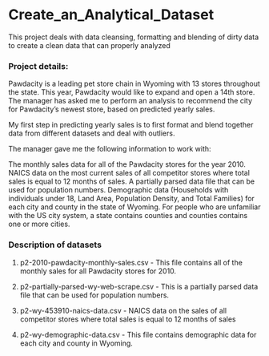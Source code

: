 # Create_an_Analytical_Dataset 

This project deals with data cleansing, formatting and blending of dirty data to create a clean data that can properly analyzed


### Project details:
Pawdacity is a leading pet store chain in Wyoming with 13 stores throughout the state. This year, Pawdacity would like to expand and open a 14th store. The manager has asked me to perform an analysis to recommend the city for Pawdacity’s newest store, based on predicted yearly sales.

My first step in predicting yearly sales is to first format and blend together data from different datasets and deal with outliers.

The manager gave me the following information to work with:

The monthly sales data for all of the Pawdacity stores for the year 2010.
NAICS data on the most current sales of all competitor stores where total sales is equal to 12 months of sales.
A partially parsed data file that can be used for population numbers.
Demographic data (Households with individuals under 18, Land Area, Population Density, and Total Families) for each city and county in the state of Wyoming. For people who are unfamiliar with the US city system, a state contains counties and counties contains one or more cities.

### Description of datasets
1. p2-2010-pawdacity-monthly-sales.csv - This file contains all of the monthly sales for all Pawdacity stores for 2010.

2. p2-partially-parsed-wy-web-scrape.csv - This is a partially parsed data file that can be used for population numbers.

3. p2-wy-453910-naics-data.csv - NAICS data on the sales of all competitor stores where total sales is equal to 12 months of sales

4. p2-wy-demographic-data.csv - This file contains demographic data for each city and county in Wyoming.
